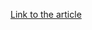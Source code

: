 [Link to the article](https://blogs.blackberry.com/en/2024/01/mexican-banks-and-cryptocurrency-platforms-targeted-with-allakore-rat)
